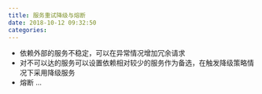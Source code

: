 ```yaml
---
title: 服务重试降级与熔断
date: 2018-10-12 09:32:50
categories: 
---
```


* 依赖外部的服务不稳定，可以在异常情况增加冗余请求
* 对不可以达的服务可以设置依赖相对较少的服务作为备选，在触发降级策略情况下采用降级服务
* 熔断 ...